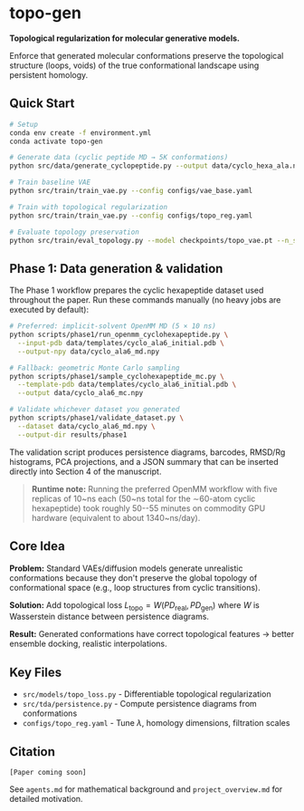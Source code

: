 # topo-gen

**Topological regularization for molecular generative models.**

Enforce that generated molecular conformations preserve the topological structure (loops, voids) of the true conformational landscape using persistent homology.

## Quick Start

```bash
# Setup
conda env create -f environment.yml
conda activate topo-gen

# Generate data (cyclic peptide MD → 5K conformations)
python src/data/generate_cyclopeptide.py --output data/cyclo_hexa_ala.npy

# Train baseline VAE
python src/train/train_vae.py --config configs/vae_base.yaml

# Train with topological regularization
python src/train/train_vae.py --config configs/topo_reg.yaml

# Evaluate topology preservation
python src/train/eval_topology.py --model checkpoints/topo_vae.pt --n_samples 1000
```

## Phase 1: Data generation & validation

The Phase 1 workflow prepares the cyclic hexapeptide dataset used throughout the
paper. Run these commands manually (no heavy jobs are executed by default):

```bash
# Preferred: implicit-solvent OpenMM MD (5 × 10 ns)
python scripts/phase1/run_openmm_cyclohexapeptide.py \
  --input-pdb data/templates/cyclo_ala6_initial.pdb \
  --output-npy data/cyclo_ala6_md.npy

# Fallback: geometric Monte Carlo sampling
python scripts/phase1/sample_cyclohexapeptide_mc.py \
  --template-pdb data/templates/cyclo_ala6_initial.pdb \
  --output data/cyclo_ala6_mc.npy

# Validate whichever dataset you generated
python scripts/phase1/validate_dataset.py \
  --dataset data/cyclo_ala6_md.npy \
  --output-dir results/phase1
```

The validation script produces persistence diagrams, barcodes, RMSD/Rg
histograms, PCA projections, and a JSON summary that can be inserted directly
into Section 4 of the manuscript.

> **Runtime note:** Running the preferred OpenMM workflow with five replicas of
> 10~ns each (50~ns total for the $\sim$60-atom cyclic hexapeptide) took roughly
> 50--55 minutes on commodity GPU hardware (equivalent to about 1340~ns/day).

## Core Idea

**Problem:** Standard VAEs/diffusion models generate unrealistic conformations because they don't preserve the global topology of conformational space (e.g., loop structures from cyclic transitions).

**Solution:** Add topological loss $L_\text{topo} = W(PD_\text{real}, PD_\text{gen})$ where $W$ is Wasserstein distance between persistence diagrams.

**Result:** Generated conformations have correct topological features → better ensemble docking, realistic interpolations.

## Key Files

- `src/models/topo_loss.py` - Differentiable topological regularization
- `src/tda/persistence.py` - Compute persistence diagrams from conformations
- `configs/topo_reg.yaml` - Tune $\lambda$, homology dimensions, filtration scales

## Citation

```
[Paper coming soon]
```

See `agents.md` for mathematical background and `project_overview.md` for detailed motivation.
